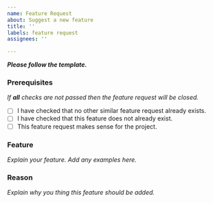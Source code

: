 ```yaml
---
name: Feature Request
about: Suggest a new feature
title: ''
labels: feature request
assignees: ''

---
```


***Please follow the template.***

### Prerequisites
*If **all** checks are not passed then the feature request will be closed.*
- [ ] I have checked that no other similar feature request already exists.
- [ ] I have checked that this feature does not already exist.
- [ ] This feature request makes sense for the project.

### Feature
*Explain your feature. Add any examples here.*


### Reason
*Explain why you thing this feature should be added.*
